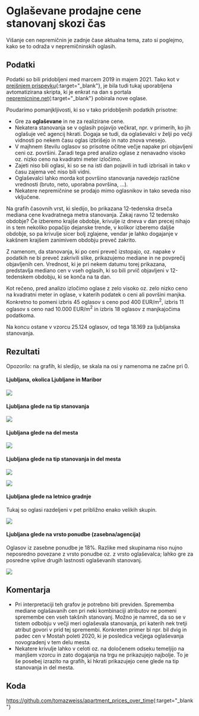 Oglaševane prodajne cene stanovanj skozi čas
================

Višanje cen nepremičnin je zadnje čase aktualna tema, zato si poglejmo,
kako se to odraža v nepremičninskih oglasih.

## Podatki

Podatki so bili pridobljeni med marcem 2019 in majem 2021. Tako kot v
[prejšnjem
prispevku](https://tomazweiss.github.io/blog/oglasevane_cene_stanovanj/){:target="_blank"},
je bila tudi tukaj uporabljena avtomatizirana skripta, ki je enkrat na
dan s portala [nepremicnine.net](https://www.nepremicnine.net/){:target="_blank"} pobirala
nove oglase.

Poudarimo pomanjkljivosti, ki so v tako pridobljenih podatkih prisotne:

-   Gre za **oglaševane** in ne za realizirane cene.
-   Nekatera stanovanja se v oglasih pojavijo večkrat, npr. v primerih,
    ko jih oglašuje več agencij hkrati. Dogaja se tudi, da oglaševalci v
    želji po večji vidnosti po nekem času oglas izbrišejo in nato znova
    vnesejo.
-   V majhnem številu oglasov so prisotne očitne večje napake pri
    objavljeni ceni oz. površini. Zaradi tega pred analizo oglase z
    nenavadno visoko oz. nizko ceno na kvadratni meter izločimo.
-   Zajeti niso bili oglasi, ki so se na isti dan pojavili in tudi
    izbrisali in tako v času zajema več niso bili vidni.
-   Oglaševalci lahko morda kot površino stanovanja navedejo različne
    vrednosti (bruto, neto, uporabna površina, …).
-   Nekatere nepremičnine se prodajo mimo oglasnikov in tako seveda niso
    vključene.

Na grafih časovnih vrst, ki sledijo, bo prikazana 12-tedenska drseča
mediana cene kvadratnega metra stanovanja. Zakaj ravno 12 tedensko
obdobje? Če izberemo krajše obdobje, krivulje iz dneva v dan precej
nihajo in s tem nekoliko popačijo dejanske trende, v kolikor izberemo
daljše obdobje, so pa krivulje sicer bolj zglajene, vendar je lahko
dogajanje v kakšnem krajšem zanimivem obdobju preveč zakrito.

Z namenom, da stanovanja, ki po ceni preveč izstopajo, oz. napake v
podatkih ne bi preveč zakrivili slike, prikazujemo mediane in ne
povprečij objavljenih cen. Vrednost, ki je pri nekem datumu torej
prikazana, predstavlja mediano cen v vseh oglasih, ki so bili prvič
objavljeni v 12-tedenskem obdobju, ki se konča na ta dan.

Kot rečeno, pred analizo izločimo oglase z zelo visoko oz. zelo nizko
ceno na kvadratni meter in oglase, v katerih podatek o ceni ali površini
manjka. Konkretno to pomeni izbris 45 oglasov s ceno pod 400
EUR/m<sup>2</sup>, izbris 11 oglasov s ceno nad 10.000 EUR/m<sup>2</sup>
in izbris 18 oglasov z manjkajočima podatkoma.

Na koncu ostane v vzorcu 25.124 oglasov, od tega 18.169 za ljubljanska
stanovanja.

## Rezultati

Opozorilo: na grafih, ki sledijo, se skala na osi y namenoma ne začne
pri 0.

#### Ljubljana, okolica Ljubljane in Maribor

![]({{site.url}}/assets/images/lj_okolica_mb-1.png)<!-- -->


#### Ljubljana glede na tip stanovanja

![]({{site.url}}/assets/images/lj_tip-1.png)<!-- -->

#### Ljubljana glede na del mesta

![]({{site.url}}/assets/images/lj_del_mesta-1.png)<!-- -->

#### Ljubljana glede na tip stanovanja in del mesta

![]({{site.url}}/assets/images/lj_tip_del_v1-1.png)<!-- -->

![]({{site.url}}/assets/images/lj_tip_del_v2-1.png)<!-- -->

#### Ljubljana glede na letnico gradnje

Tukaj so oglasi razdeljeni v pet približno enako velikih skupin.

![]({{site.url}}/assets/images/lj_letnica-1.png)<!-- -->

#### Ljubljana glede na vrsto ponudbe (zasebna/agencija)

Oglasov iz zasebne ponudbe je 18%. Razlike med skupinama niso nujno
neposredno povezane z vrsto ponudbe oz. z vrsto oglaševalca; lahko gre
za posredne vplive drugih lastnosti oglaševanih stanovanj.

![]({{site.url}}/assets/images/lj_vrsta_ponudbe-1.png)<!-- -->

## Komentarja

-   Pri interpretaciji teh grafov je potrebno biti previden. Sprememba
    mediane oglašavanih cen pri neki kombinaciji atributov ne pomeni
    spremembe cen vseh takšnih stanovanj. Možno je namreč, da so se v
    tistem odbobju v večji meri oglaševala stanovanja, pri katerih nek
    tretji atribut govori v prid tej spremembi. Konkreten primer bi npr.
    bil dvig in padec cen v Mostah poleti 2020, ki je posledica večjega
    oglaševanja novogradenj v tem delu mesta.
-   Nekatere krivulje lahko v celoti oz. na določenem odseku temeljijo
    na manjšem vzorcu in zato dogajanja na trgu ne prikazujejo najbolje.
    To je še posebej izrazito na grafih, ki hkrati prikazujejo cene
    glede na tip stanovanja in del mesta.

## Koda

<https://github.com/tomazweiss/apartment_prices_over_time>{:target="_blank"}
